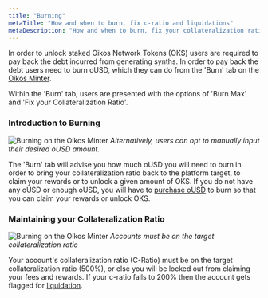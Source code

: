 ```yaml
---
title: "Burning"
metaTitle: "How and when to burn, fix c-ratio and liquidations"
metaDescription: "How and when to burn, fix your collateralization ratio"
---
```

In order to unlock staked Oikos Network Tokens (OKS) users are required to pay back the debt incurred from generating synths. In order to pay back the debt users need to burn oUSD, which they can do from the 'Burn' tab on the [Oikos Minter](https://minter.oikos.cash/). 

Within the 'Burn' tab, users are presented with the options of 'Burn Max' and 'Fix your Collateralization Ratio'.

### Introduction to Burning

![Burning on the Oikos Minter](minterBurn.gif)
*Alternatively, users can opt to manually input their desired oUSD amount.*

The 'Burn' tab will advise you how much oUSD you will need to burn in order to bring your collateralization ratio back to the platform target, to claim your rewards or to unlock a given amount of OKS. If you do not have any oUSD or enough oUSD, you will have to [purchase oUSD](https://pancakeswap.finance/swap?inputCurrency=0xbb4cdb9cbd36b01bd1cbaebf2de08d9173bc095c&outputCurrency=0x6bf2be9468314281cd28a94c35f967cafd388325) to burn so that you can claim your rewards or unlock OKS. 

### Maintaining your Collateralization Ratio

![Burning on the Oikos Minter](minterBurnFixRatio.gif)
*Accounts must be on the target collateralization ratio*

Your account's collateralization ratio (C-Ratio) must be on the target collateralization ratio (500%), or else you will be locked out from claiming your fees and rewards. If your c-ratio falls to 200% then the account gets flagged for [liquidation](/liquidations).
